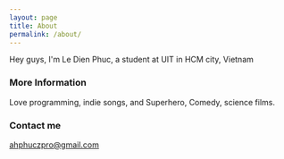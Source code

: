 ```yaml
---
layout: page
title: About
permalink: /about/
---
```


Hey guys, I'm Le Dien Phuc, a student at UIT in HCM city, Vietnam

### More Information

Love programming, indie songs, and Superhero, Comedy, science films.

### Contact me

[ahphuczpro@gmail.com](mailto:ahphuczpro@gmail.com)
